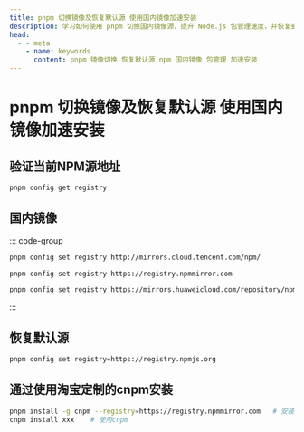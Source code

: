 ```yaml
---
title: pnpm 切换镜像及恢复默认源 使用国内镜像加速安装
description: 学习如何使用 pnpm 切换国内镜像源，提升 Node.js 包管理速度，并恢复到默认源。
head:
  - - meta
    - name: keywords
      content: pnpm 镜像切换 恢复默认源 npm 国内镜像 包管理 加速安装
---
```


# pnpm 切换镜像及恢复默认源 使用国内镜像加速安装

## 验证当前NPM源地址

```sh
pnpm config get registry
```

## 国内镜像

::: code-group

```sh [腾讯云]
pnpm config set registry http://mirrors.cloud.tencent.com/npm/
```

```sh [淘宝]
pnpm config set registry https://registry.npmmirror.com
```

```sh [华为云]
pnpm config set registry https://mirrors.huaweicloud.com/repository/npm/
```

:::

## 恢复默认源

```sh
pnpm config set registry=https://registry.npmjs.org
```

## 通过使用淘宝定制的cnpm安装

```sh
pnpm install -g cnpm --registry=https://registry.npmmirror.com   # 安装cnpm
cnpm install xxx    # 使用cnpm
```
